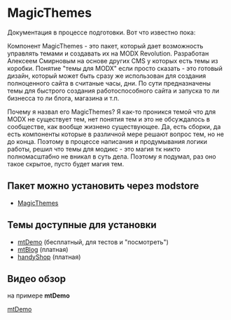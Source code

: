 # MagicThemes

Документация в процессе подготовки. Вот что известно пока:

Компонент MagicThemes - это пакет, который дает возможность управлять темами и создавать их на MODX Revolution.
Разработан Алексеем Смирновым на основе других CMS у которых есть темы из коробки.
Понятие "темы для MODX" если просто сказать - это готовый дизайн, который может быть сразу же использован для создания полноценного сайта в считаные часы, дни.
По сути предназначены темы для быстрого создания работоспособного сайта и запуска то ли бизнесса то ли блога, магазина и т.п.

Почему я назвал его MagicThemes? Я как-то проникся темой что для MODX не существует тем, нет понятия тем и это не обсуждалось в сообществе, как вообще жизнено существующее. Да, есть сборки, да есть компоненты которые в различной мере решают вопрос тем, но не до конца. Поэтому в процессе написания и продумывания логики работы, решил что темы для модикс - это магия тк никто полномасштабно не вникал в суть дела. Поэтому я подумал, раз оно такое скрытое, пусто будет магия тем.

## Пакет можно установить через modstore

- [MagicThemes](https://modstore.pro/packages/sites-themes/magicthemes)

## Темы доступные для установки

- [mtDemo](https://modstore.pro/packages/sites-themes/mtdemo) (бесплатный, для тестов и "посмотреть")
- [mtBlog](https://modstore.pro/packages/sites-themes/mtblog) (платная)
- [handyShop](https://modstore.pro/packages/sites-themes/handyshop) (платная)

## Видео обзор

на примере **mtDemo**

[mtDemo](https://www.youtube.com/watch?v=zwSxVINecg0)
